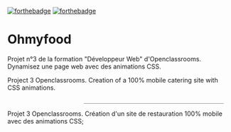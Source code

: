[![forthebadge](https://forthebadge.com/images/badges/validated-html5.svg)](https://forthebadge.com)
[![forthebadge](https://forthebadge.com/images/badges/uses-css.svg)](https://forthebadge.com)

# Ohmyfood
Projet n°3 de la formation "Développeur Web" d'Openclassrooms. Dynamisez une page web avec des animations CSS.

Project 3 Openclassrooms.
Creation of a 100% mobile catering site with CSS animations.

                            ____________________________________________

Projet 3 Openclassrooms.
Création d'un site de restauration 100% mobile avec des animations CSS;

